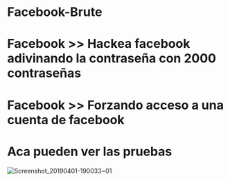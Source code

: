 # Facebook-Brute
# Facebook >> Hackea facebook adivinando la contraseña con 2000 contraseñas
# Facebook >> Forzando acceso a una cuenta de facebook
# Aca pueden ver las pruebas
![Screenshot_20190401-190033~01](https://user-images.githubusercontent.com/46208706/55439043-92d27c00-5560-11e9-9666-6f45999a2860.png)
